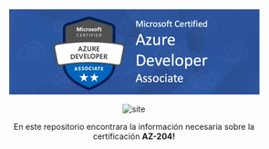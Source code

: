 <div align="center">
  <a href="https://learn.microsoft.com/es-es/training/courses/az-204t00">
    <img src=".resources/ms-azure-developer.png" alt="Developing Solutions for Microsoft Azure">
  </a>

  ![site]

  <p align="center">
    En este repositorio encontrara la información necesaria sobre la certificación <b>AZ-204!<b>
  </p>
</div>


[site]: https://img.shields.io/badge/Site-https%3A%2F%2Flearn.microsoft.com%2Fes--es%2Ftraining%2Fcourses%2Faz--204t00-blue